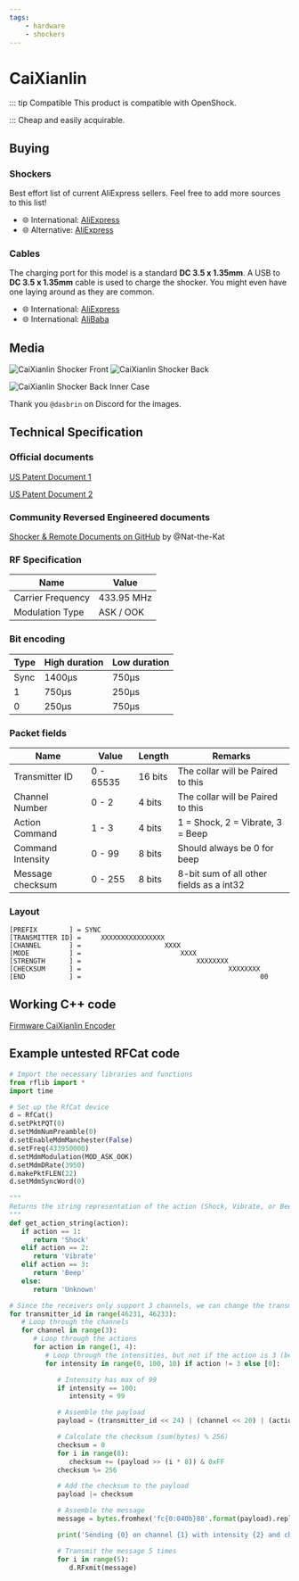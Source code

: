 ```yaml
---
tags:
    - hardware
    - shockers
---
```


# CaiXianlin

::: tip Compatible
This product is compatible with OpenShock.

:::
Cheap and easily acquirable.

## Buying

### Shockers

Best effort list of current AliExpress sellers. Feel free to add more sources to this list!

- :globe_with_meridians: International: [AliExpress](https://aliexpress.com/item/1005005133046985.html)
- :globe_with_meridians: Alternative: [AliExpress](https://aliexpress.com/item/1005005823699736.html)

### Cables

The charging port for this model is a standard **DC 3.5 x 1.35mm**. A USB to **DC 3.5 x 1.35mm** cable is used to charge the shocker. You might even have one laying around as they are common.

- :globe_with_meridians: International: [AliExpress](https://aliexpress.com/item/2255799944669970.html)
- :globe_with_meridians: International: [AliBaba](https://www.alibaba.com/product-detail/MZ-880-Waterproof-Rechargeable-Vibrating-Dog_1600152421803.html?spm=a2756.trade-list-buyer.0.0.591076e9bwDzlP)

## Media

![CaiXianlin Shocker Front](../../static/shockers/caixianlin/ShockerFront.webp)
![CaiXianlin Shocker Back](../../static/shockers/caixianlin/ShockerBack.webp)

![CaiXianlin Shocker Back Inner Case](../../static/shockers/caixianlin/ShockerCaseBackGif.gif)

Thank you `@dasbrin` on Discord for the images.


## Technical Specification

### Official documents

[US Patent Document 1](https://uspto.report/patent/grant/D879,390)

[US Patent Document 2](https://image-ppubs.uspto.gov/dirsearch-public/print/downloadPdf/D879390)

### Community Reversed Engineered documents

[Shocker & Remote Documents on GitHub](https://github.com/Nat-the-Kat/caixianlin_remote_shocker) by @Nat-the-Kat

### RF Specification

| Name              | Value      |
|-------------------|------------|
| Carrier Frequency | 433.95 MHz |
| Modulation Type   | ASK / OOK  |

### Bit encoding

| Type | High duration | Low duration |
|------|---------------|--------------|
| Sync | 1400µs        | 750µs        |
| 1    | 750µs         | 250µs        |
| 0    | 250µs         | 750µs        |

### Packet fields

| Name              | Value      | Length    | Remarks                                  |
|-------------------|------------|-----------|------------------------------------------|
| Transmitter ID    | 0 - 65535  | 16 bits   | The collar will be Paired to this        |
| Channel Number    | 0 - 2      | 4 bits    | The collar will be Paired to this        |
| Action Command    | 1 - 3      | 4 bits    | 1 = Shock, 2 = Vibrate, 3 = Beep         |
| Command Intensity | 0 - 99     | 8 bits    | Should always be 0 for beep              |
| Message checksum  | 0 - 255    | 8 bits    | 8-bit sum of all other fields as a int32 |

### Layout

```text
[PREFIX        ] = SYNC
[TRANSMITTER ID] =     XXXXXXXXXXXXXXXX
[CHANNEL       ] =                     XXXX
[MODE          ] =                         XXXX
[STRENGTH      ] =                             XXXXXXXX
[CHECKSUM      ] =                                     XXXXXXXX
[END           ] =                                             00
```

## Working C++ code

[Firmware CaiXianlin Encoder](https://github.com/OpenShock/Firmware/blob/develop/src/radio/rmt/CaiXianlinEncoder.cpp)

## Example untested RFCat code

```py
# Import the necessary libraries and functions
from rflib import *
import time

# Set up the RfCat device
d = RfCat()
d.setPktPQT(0)
d.setMdmNumPreamble(0)
d.setEnableMdmManchester(False)
d.setFreq(433950000)
d.setMdmModulation(MOD_ASK_OOK)
d.setMdmDRate(3950)
d.makePktFLEN(22)
d.setMdmSyncWord(0)
   
"""
Returns the string representation of the action (Shock, Vibrate, or Beep)
"""
def get_action_string(action):
   if action == 1:
      return 'Shock'
   elif action == 2:
      return 'Vibrate'
   elif action == 3:
      return 'Beep'
   else:
      return 'Unknown'

# Since the receivers only support 3 channels, we can change the transmitter ID to extend the number of channels
for transmitter_id in range(46231, 46233):
   # Loop through the channels
   for channel in range(3):
      # Loop through the actions
      for action in range(1, 4):
         # Loop through the intensities, but not if the action is 3 (beep)
         for intensity in range(0, 100, 10) if action != 3 else [0]:

            # Intensity has max of 99
            if intensity == 100:
               intensity = 99

            # Assemble the payload
            payload = (transmitter_id << 24) | (channel << 20) | (action << 16) | (intensity << 8)

            # Calculate the checksum (sum(bytes) % 256)
            checksum = 0
            for i in range(8):
               checksum += (payload >> (i * 8)) & 0xFF
            checksum %= 256

            # Add the checksum to the payload
            payload |= checksum

            # Assemble the message
            message = bytes.fromhex('fc{0:040b}88'.format(payload).replace('1', 'e').replace('0', '8'))

            print('Sending {0} on channel {1} with intensity {2} and checksum {3}'.format(get_action_string(action), channel, intensity, checksum))

            # Transmit the message 5 times
            for i in range(5):
               d.RFxmit(message)
```
